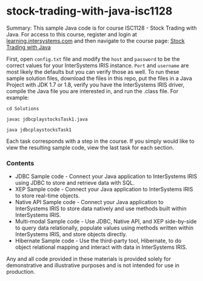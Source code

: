 # stock-trading-with-java-isc1128
Summary: This sample Java code is for course ISC1128 - Stock Trading with Java. 
For access to this course, register and login at [learning.intersystems.com](learning.intersystems.com) and 
then navigate to the course page: [Stock Trading with Java](https://learning.intersystems.com/course/view.php?name=Java%20Financial%20Play)

First, open `config.txt` file and modify the `host` and `password` to be the correct values for your InterSystems IRIS instance. 
`Port` and `username` are most likely the defaults but you can verify those as well.
To run these sample solution files, download the files in this repo, put the files in a Java Project with JDK 1.7 or 1.8, verify you have the InterSystems IRIS driver, 
compile the Java file you are interested in, and run the .class file.
For example:

```cd Solutions```

```javac jdbcplaystocksTask1.java ```

```java jdbcplaystocksTask1``` 
  
Each task corresponds with a step in the course. If you simply would like to view the resulting sample code, view the last task for each section.

### Contents
* JDBC Sample code - Connect your Java application to InterSystems IRIS using JDBC to store and retrieve data with SQL.
* XEP Sample code - Connect your Java application to InterSystems IRIS to store real-time objects.
* Native API Sample code - Connect your Java application to InterSystems IRIS to store data natively and use methods built within InterSystems IRIS.
* Multi-modal Sample code - Use JDBC, Native API, and XEP side-by-side to query data relationally, populate values using methods written within InterSystems IRIS, and store objects directly.
* Hibernate Sample code - Use the third-party tool, Hibernate, to do object relational mapping and interact with data in InterSystems IRIS.

Any and all code provided in these materials is provided solely for demonstrative and illustrative purposes and is not intended for use in production. 

